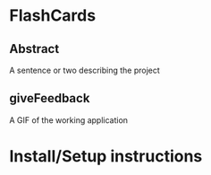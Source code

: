# FlashCards

## Abstract

A sentence or two describing the project

## giveFeedback

A GIF of the working application

# Install/Setup instructions
